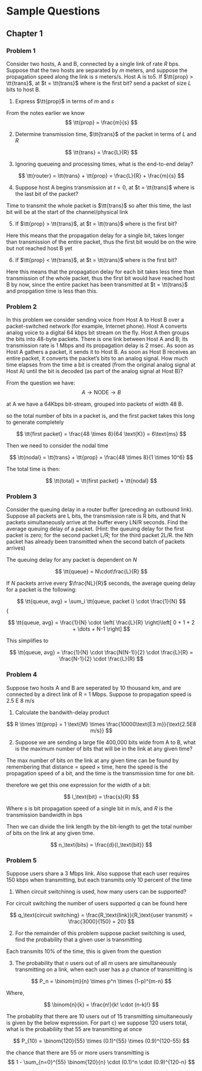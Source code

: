 # Sample Questions

## Chapter 1

### Problem 1

Consider two hosts, A and B, connected by a single link of rate $R$ bps. Suppose that the two hosts are
separated by $m$ meters, and suppose the propagation speed along the link is $s$ meters/s. Host A is to5. If $\tt{prop} > \tt{trans}$, at $t = \tt{trans}$ where is the first bit?
send a packet of size $L$ bits to host B.

1. Express $\tt{prop}$ in terms of $m$ and $s$

From the notes earlier we know 
$$
\tt{prop} = \frac{m}{s}
$$

2. Determine transmission time, $\tt{trans}$ of the packet in terms of $L$ and $R$

$$
\tt{trans} = \frac{L}{R}
$$

3. Ignoring queueing and processing times, what is the end-to-end delay?

$$
\tt{router} = \tt{trans} + \tt{prop} = \frac{L}{R} + \frac{m}{s}
$$

4. Suppose host A begins transmission at $t = 0$, at $t = \tt{trans}$ where is the last bit of the packet? 

Time to transmit the whole packet is $\tt{trans}$ so after this time, the last bit will be at the start of the channel/physical link

5. If $\tt{prop} > \tt{trans}$, at $t = \tt{trans}$ where is the first bit?

Here this means that the propagation delay for a single bit, takes longer than transmission of the entire packet, thus the first bit would be on the wire but not reached host B yet

6. If $\tt{prop} < \tt{trans}$, at $t = \tt{trans}$ where is the first bit?

Here this means that the propagation delay for each bit takes less time than transmission of the whole packet, thus the first bit would have reached host B by now, since the entire packet has been transmitted at $t = \tt{trans}$ and propgation time is less than this.

### Problem 2

In this problem we consider sending voice from Host A to Host B over a packet-switched network (for example, Internet phone). Host A converts analog voice to a digital 64 kbps bit stream on the fly. Host
A then groups the bits into 48-byte packets. There is one link between Host A and B; its transmission rate is 1 Mbps and its propagation delay is 2 msec. As soon as Host A gathers a packet, it sends it to
Host B. As soon as Host B receives an entire packet, it converts the packet’s bits to an analog signal.
How much time elapses from the time a bit is created (from the original analog signal at Host A) until
the bit is decoded (as part of the analog signal at Host B)?

From the question we have:
$$
A \rightarrow \text{NODE} \rightarrow B
$$

at A we have a 64Kbps bit-stream, grouped into packets of width 48 B.

so the total number of bits in a packet is, and the first packet takes this long to generate completely

$$
\tt{first packet} = \frac{48 \times 8}{64 \text{K}} = 6\text{ms}
$$

Then we need to consider the nodal time

$$
\tt{nodal} = \tt{trans} + \tt{prop} = \frac{48 \times 8}{1 \times 10^6}
$$

The total time is then:

$$
\tt{total} = \tt{first packet} + \tt{nodal}
$$

### Problem 3

Consider the queuing delay in a router buffer (preceding an outbound link). Suppose all packets are L
bits, the transmission rate is R bits, and that N packets simultaneously arrive at the buffer every LN/R
seconds. Find the average queuing delay of a packet. (Hint: the queuing delay for the first packet is
zero; for the second packet L/R; for the third packet 2L/R. the Nth packet has already been transmitted
when the second batch of packets arrives)

The queuing delay for any packet is dependent on $N$

$$
\tt{queue} = N\cdot\frac{L}{R}
$$

If $N$ packets arrive every $\frac{NL}{R}$ seconds, the average queing delay for a packet is the following:

$$
\tt{queue, avg} = \sum_i \tt{queue, packet i} \cdot \frac{1}{N}
$${

$$
\tt{queue, avg} = \frac{1}{N} \cdot \left( \frac{L}{R} \right)\left[ 0 + 1 + 2 + \dots + N-1 \right]
$$

This simplifies to

$$
\tt{queue, avg} = \frac{1}{N} \cdot \frac{N(N-1)}{2} \cdot \frac{L}{R} = \frac{N-1}{2} \cdot \frac{L}{R}
$$

### Problem 4

Suppose two hosts A and B are seperated by 10 thousand km, and are connected by a direct link of R = 1 Mbps. Suppose to propagation speed is 2.5 E 8 m/s

1. Calculate the bandwith-delay product

$$
R \times \tt{prop} = 1 \text{M} \times \frac{10000\text{E3 m}}{\text{2.5E8 m/s}} 
$$

2. Suppose we are sending a large file 400,000 bits wide from A to B, what is the maximum number of bits that will be in the link at any given time?

The max number of bits on the link at any given time can be found by remembering that distance = speed $\times$ time, here the speed is the propagation speed of a bit, and the time is the transmission time for one bit.

therefore we get this one expression for the width of a bit:

$$
l_\text{bit} = \frac{s}{R}
$$

Where $s$ is bit propagation speed of a single bit in m/s, and $R$ is the transmission bandwidth in bps

Then we can divide the link length by the bit-length to get the total number of bits on the link at any given time.

$$
n_\text{bits} = \frac{d}{l_\text{bit}}
$$

### Problem 5

Suppose users share a 3 Mbps link. Also suppose that each user requires 150 kbps when transmitting, but each transmits only 10 percent of the time

1. When circuit switchinng is used, how many users can be supported?

For circuit switching the number of users supported $q$ can be found here

$$
q_\text{circuit switching} = \frac{R_\text{link}}{R_\text{user transmit} = \frac{3000}{150} = 20}
$$

2. For the remainder of this problem suppose packet switching is used, find the probability that a given user is transmitting

Each transmits 10% of the time, this is given from the question

3. The probability that $n$ users out of all $m$ users are simultaneously transmitting on a link, when each user has a $p$ chance of transmitting is

$$
P_n = \binom{m}{n} \times p^n \times (1-p)^{m-n}
$$

Where,

$$
\binom{n}{k} = \frac{n!}{k! \cdot (n-k)!}
$$

The probablity that there are 10 users out of 15 transmitting simultaneously is given by the below expression. For part c) we suppose 120 users total, what is the probabiliity that 55 are transmitting at once

$$
P_{10} = \binom{120}{55} \times (0.1)^{55} \times (0.9)^{120-55}
$$

the chance that there are 55 or more users transmitting is
$$
1 - \sum_{n=0}^{55} \binom{120}{n} \cdot (0.1)^n \cdot (0.9)^{120-n}
$$